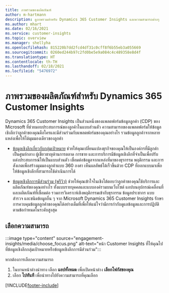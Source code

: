 ```yaml
---
title: ภาพรวมของผลิตภัณฑ์
author: m-hartmann
description: ดูภาพรวมสำหรับ Dynamics 365 Customer Insights และความสามารถต่างๆ
ms.author: mhart
ms.date: 02/16/2021
ms.service: customer-insights
ms.topic: overview
ms.manager: shellyha
ms.openlocfilehash: 815220b7dd2fcd4df31c0cff8f6b55eb3a055669
ms.sourcegitcommit: 0260ed244b97c2fd0be5e9a084c4c489358e8d4f
ms.translationtype: HT
ms.contentlocale: th-TH
ms.lasthandoff: 02/18/2021
ms.locfileid: "5476972"
---
```

# <a name="product-overview-for-dynamics-365-customer-insights"></a>ภาพรวมของผลิตภัณฑ์สำหรับ Dynamics 365 Customer Insights

Dynamics 365 Customer Insights เป็นส่วนหนึ่งของแพลตฟอร์มข้อมูลลูกค้า (CDP) ของ Microsoft ที่ช่วยมอบประสบการณ์ของลูกค้าในแบบส่วนตัว ความสามารถของแพลตฟอร์มให้ข้อมูลเชิงลึกว่าลูกค้าของคุณคือใครและมีส่วนร่วมกับแพลตฟอร์มของคุณอย่างไร รวมข้อมูลลูกค้าจากหลายแหล่งเพื่อให้ได้มุมมองเดียวของลูกค้า


- [ข้อมูลเชิงลึกเกี่ยวกับกลุ่มเป้าหมาย](audience-insights/overview.md) ช่วยให้คุณเปลี่ยนแปลงธุรกิจของคุณให้เป็นองค์กรที่มีลูกค้าเป็นศูนย์กลาง ผู้เชี่ยวชาญด้านการตลาด การขาย และการบริการมีข้อมูลเชิงลึกที่จำเป็นเพื่อปรับแต่งประสบการณ์ให้เป็นแบบส่วนตัว เชื่อมต่อข้อมูลจากแหล่งที่มาของธุรกรรม พฤติกรรม และการสังเกตเพื่อสร้างมุมมองลูกค้าแบบ 360 องศา เห็นผลลัพธ์ได้เร็วขึ้นด้วย CDP ที่ออกแบบมาเพื่อให้ข้อมูลเชิงลึกที่สามารถใช้ดำเนินการได้ 

- [ข้อมูลเชิงลึกการมีส่วนร่วม (พรีวิว)](engagement-insights/index.yml) ช่วยให้คุณเข้าใจในเชิงโต้ตอบว่าลูกค้าของคุณใช้บริการและผลิตภัณฑ์ของคุณอย่างไร ทั้งแบบรายบุคคลและแบบองค์รวมบนเว็บไซต์ แอปบนอุปกรณ์เคลื่อนที่ และผลิตภัณฑ์ที่เชื่อมต่อ รวมการวิเคราะห์เชิงพฤติกรรมเข้ากับธุรกรรม ข้อมูลประชากร แบบสำรวจ และชนิดข้อมูลอื่น ๆ จาก Microsoft Dynamics 365 Customer Insights รักษาการควบคุมข้อมูลลูกค้าของคุณได้อย่างเต็มที่เพื่อให้แน่ใจว่ามีการกำกับดูแลข้อมูลและการปฏิบัติตามข้อกำหนดในระดับสูงสุด
 
## <a name="choose-a-capability"></a>เลือกความสามารถ

:::image type="content" source="engagement-insights/media/choose_focus.png" alt-text="หน้า Customer Insights ที่ให้คุณไปที่ข้อมูลเชิงลึกกลุ่มเป้าหมายหรือข้อมูลเชิงลึกการมีส่วนร่วม":::

หากต้องการเลือกความสามารถ

1. ในบานหน้าต่างนำทาง เลือก **แอปทั้งหมด** เพื่อเปิดหน้าต่าง **เลือกโฟกัสของคุณ**
1. เลือก **ไปทันที** เพื่อนำทางไปยังความสามารถที่คุณเลือก


[!INCLUDE[footer-include](includes/footer-banner.md)]